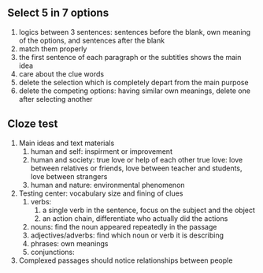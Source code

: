 ## Select 5 in 7 options
1. logics between 3 sentences: sentences before the blank, own meaning of the options, and sentences after the blank
2. match them properly
3. the first sentence of each paragraph or the subtitles shows the main idea
4. care about the clue words
5. delete the selection which is completely depart from the main purpose
6. delete the competing options: having similar own meanings, delete one after selecting another

## Cloze test
1. Main ideas and text materials
	1. human and self: inspirment or improvement
	 2. human and society: true love or help of each other
		  true love: love between relatives or friends, love between teacher and students, love between strangers
	3. human and nature: environmental phenomenon
 2. Testing center: vocabulary size and fining of clues
	 1. verbs: 
		  1. a single verb in the sentence, focus on the subject and the object
		2. an action chain, differentiate who actually did the actions
	2. nouns: find the noun appeared repeatedly in the passage
	 3. adjectives/adverbs: find which noun or verb it is describing
	  4. phrases: own meanings
	   5. conjunctions: 
3. Complexed passages should notice relationships between people

## 